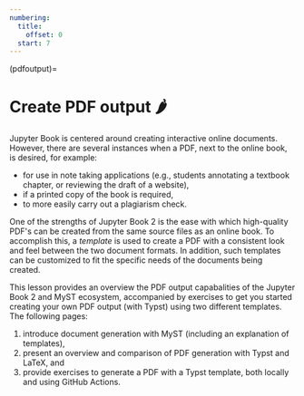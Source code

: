 ```yaml
---
numbering:
  title:
    offset: 0
  start: 7
---
```


(pdfoutput)=
# Create PDF output 🌶

Jupyter Book is centered around creating interactive online documents. However, there are several instances when a PDF, next to the online book, is desired, for example:

- for use in note taking applications (e.g., students annotating a textbook chapter, or reviewing the draft of a website),
- if a printed copy of the book is required,
- to more easily carry out a plagiarism check.

One of the strengths of Jupyter Book 2 is the ease with which high-quality PDF's can be created from the same source files as an online book. To accomplish this, a _template_ is used to create a PDF with a consistent look and feel between the two document formats. In addition, such templates can be customized to fit the specific needs of the documents being created.

This lesson provides an overview the PDF output capabalities of the Jupyter Book 2 and MyST ecosystem, accompanied by exercises to get you started creating your own PDF output (with Typst) using two different templates. The following pages:

1. introduce document generation with MyST (including an explanation of templates),
2. present an overview and comparison of PDF generation with Typst and LaTeX, and
3. provide exercises to generate a PDF with a Typst template, both locally and using GitHub Actions.